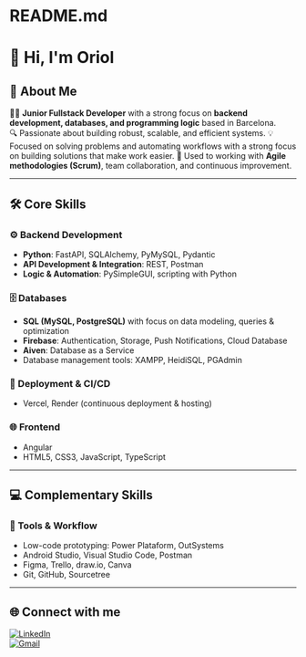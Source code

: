 # README.md
# 👋 Hi, I'm Oriol  

## 🚀 About Me  
👨‍💻 **Junior Fullstack Developer** with a strong focus on **backend development, databases, and programming logic** based in Barcelona.    
🔍 Passionate about building robust, scalable, and efficient systems.
💡 Focused on solving problems and automating workflows with a strong focus on building solutions that make work easier.
📌 Used to working with **Agile methodologies (Scrum)**, team collaboration, and continuous improvement.  

---

## 🛠️ Core Skills  

### ⚙️ Backend Development  
- **Python**: FastAPI, SQLAlchemy, PyMySQL, Pydantic  
- **API Development & Integration**: REST, Postman  
- **Logic & Automation**: PySimpleGUI, scripting with Python  

### 🗄️ Databases  
- **SQL (MySQL, PostgreSQL)** with focus on data modeling, queries & optimization  
- **Firebase**: Authentication, Storage, Push Notifications, Cloud Database  
- **Aiven**: Database as a Service
- Database management tools: XAMPP, HeidiSQL, PGAdmin    

### 🚀 Deployment & CI/CD  
- Vercel, Render (continuous deployment & hosting)

### 🌐 Frontend  
- Angular 
- HTML5, CSS3, JavaScript, TypeScript 

---

## 💻 Complementary Skills   

### 🔧 Tools & Workflow 
- Low-code prototyping: Power Plataform, OutSystems
- Android Studio, Visual Studio Code, Postman  
- Figma, Trello, draw.io, Canva  
- Git, GitHub, Sourcetree    

---

## 🌐 Connect with me  
[![LinkedIn](https://img.shields.io/badge/LinkedIn-blue?style=for-the-badge&logo=linkedin)](https://www.linkedin.com/in/oriol-colomer-bened%C3%AD-b4012792/)  
[![Gmail](https://img.shields.io/badge/Email-red?style=for-the-badge&logo=gmail&logoColor=white)](mailto:ocolomerb@gmail.com)  

